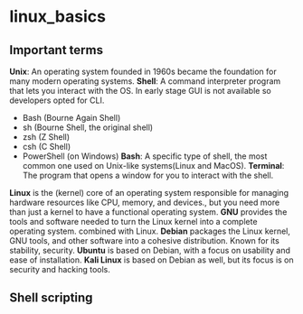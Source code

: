# linux_basics

## Important terms

**Unix**: An operating system founded in 1960s became the foundation for many modern operating systems.
**Shell**: A command interpreter program that lets you interact with the OS. In early stage GUI is not available so developers opted for CLI.
  * Bash (Bourne Again Shell)
  * sh (Bourne Shell, the original shell)
  * zsh (Z Shell)
  * csh (C Shell)
  * PowerShell (on Windows)
**Bash**: A specific type of shell, the most common one used on Unix-like systems(Linux and MacOS).
**Terminal**: The program that opens a window for you to interact with the shell.

**Linux** is the (kernel) core of an operating system responsible for managing hardware resources like CPU, memory, and devices., but you need more than just a kernel to have a functional operating system.
**GNU** provides the tools and software needed to turn the Linux kernel into a complete operating system. combined with Linux.
**Debian** packages the Linux kernel, GNU tools, and other software into a cohesive distribution. Known for its stability, security.
**Ubuntu** is based on Debian, with a focus on usability and ease of installation.
**Kali Linux** is based on Debian as well, but its focus is on security and hacking tools.

## Shell scripting

